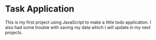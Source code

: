 # Task Application
This is my first project using JavaScript to make a little todo application. I also had some trouble with saving my data which I will update in my next projects.
